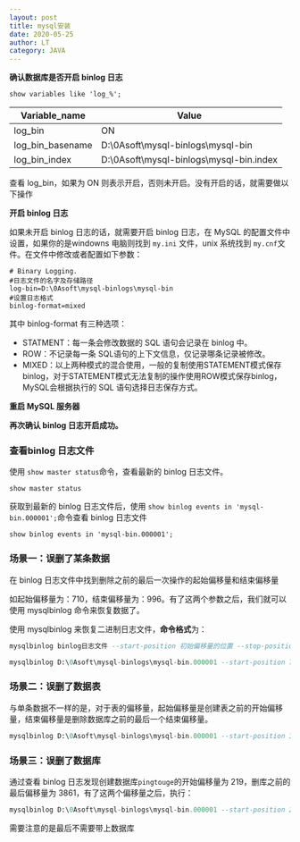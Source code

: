 ```yaml
---
layout: post
title: mysql安装
date: 2020-05-25
author: LT
category: JAVA
---
```


**确认数据库是否开启 binlog 日志**

```
show variables like 'log_%';
```

| Variable_name    | Value                                   |
| ---------------- | --------------------------------------- |
| log_bin          | ON                                      |
| log_bin_basename | D:\0Asoft\mysql-binlogs\mysql-bin       |
| log_bin_index    | D:\0Asoft\mysql-binlogs\mysql-bin.index |

查看 log_bin，如果为 ON 则表示开启，否则未开启。没有开启的话，就需要做以下操作

**开启 binlog 日志**

如果未开启 binlog 日志的话，就需要开启 binlog 日志，在 MySQL 的配置文件中设置，如果你的是windowns 电脑则找到 `my.ini` 文件，unix 系统找到 `my.cnf`文件。在文件中修改或者配置如下参数：

```
# Binary Logging.
#日志文件的名字及存储路径
log-bin=D:\0Asoft\mysql-binlogs\mysql-bin
#设置日志格式
binlog-format=mixed
```

其中 binlog-format 有三种选项：

- STATMENT：每一条会修改数据的 SQL 语句会记录在 binlog 中。
- ROW：不记录每一条 SQL语句的上下文信息，仅记录哪条记录被修改。
- MIXED：以上两种模式的混合使用，一般的复制使用STATEMENT模式保存binlog，对于STATEMENT模式无法复制的操作使用ROW模式保存binlog，MySQL会根据执行的 SQL 语句选择日志保存方式。

**重启 MySQL 服务器**

**再次确认 binlog 日志开启成功。**

### 查看binlog 日志文件

使用 `show master status`命令，查看最新的 binlog 日志文件。

```
show master status
```

获取到最新的 binlog 日志文件后，使用 `show binlog events in 'mysql-bin.000001';`命令查看 binlog 日志文件

```
show binlog events in 'mysql-bin.000001';
```

### 场景一：误删了某条数据

在 binlog 日志文件中找到删除之前的最后一次操作的起始偏移量和结束偏移量

如起始偏移量为：710，结束偏移量为：996。有了这两个参数之后，我们就可以使用 mysqlbinlog 命令来恢复数据了。

使用 mysqlbinlog 来恢复二进制日志文件，**命令格式**为：

```sql
mysqlbinlog binlog日志文件 --start-position 初始偏移量的位置 --stop-position 结束偏移量的位置 | mysql -u root -p 数据库名称;
```

```sql
mysqlbinlog D:\0Asoft\mysql-binlogs\mysql-bin.000001 --start-position 710 --stop-position 996 | mysql -u root -p pingtouge;
```

### 场景二：误删了数据表

与单条数据不一样的是，对于表的偏移量，起始偏移量是创建表之前的开始偏移量，结束偏移量是删除数据库之前的最后一个结束偏移量。

```sql
mysqlbinlog D:\0Asoft\mysql-binlogs\mysql-bin.000001 --start-position 393 --stop-position 1997 | mysql -u root -p pingtouge
```

### 场景三：误删了数据库

通过查看 binlog 日志发现创建数据库`pingtouge`的开始偏移量为 219，删库之前的最后偏移量为 3861，有了这两个偏移量之后，执行：

```sql
mysqlbinlog D:\0Asoft\mysql-binlogs\mysql-bin.000001 --start-position 219 --stop-position 3861 | mysql -u root -p
```

需要注意的是最后不需要带上数据库